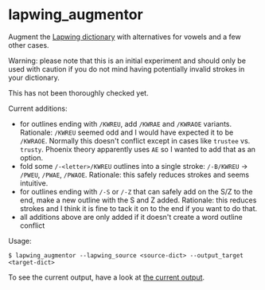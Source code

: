 # lapwing_augmentor
Augment the <a href="https://raw.githubusercontent.com/aerickt/plover-lapwing-aio/main/plover_lapwing/dictionaries/lapwing-base.json">Lapwing dictionary</a> with alternatives for vowels and a few other cases.

Warning: please note that this is an initial experiment and should only be used with caution if you do not mind having potentially invalid strokes in your dictionary.

This has not been thoroughly checked yet.

Current additions:

- for outlines ending with `/KWREU`, add `/KWRAE` and `/KWRAOE` variants. Rationale: `/KWREU` seemed odd and I would have expected it to be `/KWRAOE`. Normally this doesn't conflict except in cases like `trustee` vs. `trusty`. Phoenix theory apparently uses `AE` so I wanted to add that as an option.
- fold some `/-<letter>/KWREU` outlines into a single stroke: `/-B/KWREU` -> `/PWEU`, `/PWAE`, `/PWAOE`. Rationale: this safely reduces strokes and seems intuitive.
- for outlines ending with `/-S` or `/-Z` that can safely add on the S/Z to the end, make a new outline with the S and Z added. Rationale: this reduces strokes and I think it is fine to tack it on to the end if you want to do that.
- all additions above are only added if it doesn't create a word outline conflict

Usage: 

```
$ lapwing_augmentor --lapwing_source <source-dict> --output_target <target-dict>
```

To see the current output, have a look at <a href="lapwing-augmentations-current-output.json">the current output</a>.